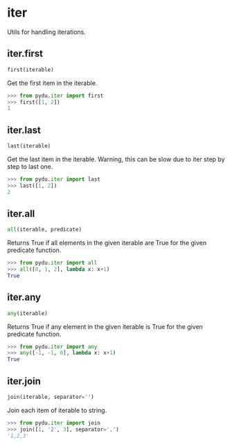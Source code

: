 # iter

Utils for handling iterations.

## iter.first
```python
first(iterable)
```

Get the first item in the iterable.

```python
>>> from pydu.iter import first
>>> first([1, 2])
1
```


## iter.last
```python
last(iterable)
```

Get the last item in the iterable.
Warning, this can be slow due to iter step by step to last one.

```python
>>> from pydu.iter import last
>>> last([1, 2])
2
```


## iter.all
```python
all(iterable, predicate)
```

Returns True if all elements in the given iterable are True for the
given predicate function.

```python
>>> from pydu.iter import all
>>> all([0, 1, 2], lambda x: x+1)
True
```


## iter.any
```python
any(iterable)
```

Returns True if any element in the given iterable is True for the
given predicate function.

```python
>>> from pydu.iter import any
>>> any([-1, -1, 0], lambda x: x+1)
True
```


## iter.join
```python
join(iterable, separator='')
```

Join each item of iterable to string.

```python
>>> from pydu.iter import join
>>> join([1, '2', 3], separator=',')
'1,2,3'
```
